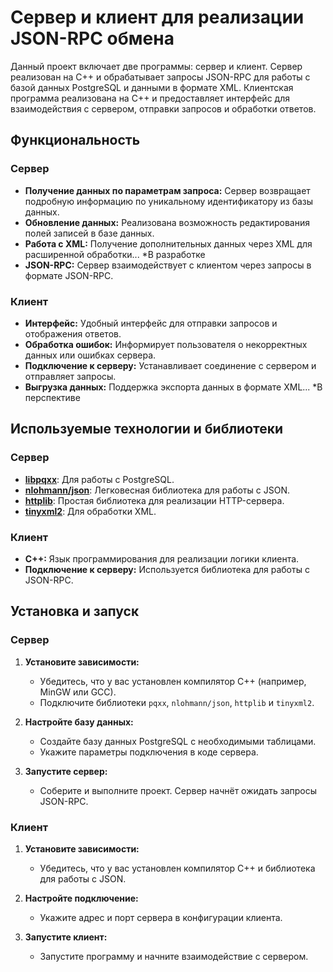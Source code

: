 # Сервер и клиент для реализации JSON-RPC обмена

Данный проект включает две программы: сервер и клиент. Сервер реализован на C++ и обрабатывает запросы JSON-RPC для работы с базой данных PostgreSQL и данными в формате XML. Клиентская программа реализована на С++ и предоставляет интерфейс для взаимодействия с сервером, отправки запросов и обработки ответов.

## Функциональность

### Сервер
- **Получение данных по параметрам запроса:** Сервер возвращает подробную информацию по уникальному идентификатору из базы данных.
- **Обновление данных:** Реализована возможность редактирования полей записей в базе данных. 
- **Работа с XML:** Получение дополнительных данных через XML для расширенной обработки... *В разработке
- **JSON-RPC:** Сервер взаимодействует с клиентом через запросы в формате JSON-RPC.

### Клиент
- **Интерфейс:** Удобный интерфейс для отправки запросов и отображения ответов.
- **Обработка ошибок:** Информирует пользователя о некорректных данных или ошибках сервера.
- **Подключение к серверу:** Устанавливает соединение с сервером и отправляет запросы.
- **Выгрузка данных:** Поддержка экспорта данных в формате XML... *В перспективе

## Используемые технологии и библиотеки

### Сервер
- [**libpqxx**](https://github.com/jtv/libpqxx): Для работы с PostgreSQL.
- [**nlohmann/json**](https://github.com/nlohmann/json): Легковесная библиотека для работы с JSON.
- [**httplib**](https://github.com/yhirose/cpp-httplib): Простая библиотека для реализации HTTP-сервера.
- [**tinyxml2**](https://github.com/leethomason/tinyxml2): Для обработки XML.

### Клиент
- **C++:** Язык программирования для реализации логики клиента.
- **Подключение к серверу:** Используется библиотека для работы с JSON-RPC.

## Установка и запуск

### Сервер
1. **Установите зависимости:**
   - Убедитесь, что у вас установлен компилятор C++ (например, MinGW или GCC).
   - Подключите библиотеки `pqxx`, `nlohmann/json`, `httplib` и `tinyxml2`.

2. **Настройте базу данных:**
   - Создайте базу данных PostgreSQL с необходимыми таблицами.
   - Укажите параметры подключения в коде сервера.

3. **Запустите сервер:**
   - Соберите и выполните проект. Сервер начнёт ожидать запросы JSON-RPC.

### Клиент
1. **Установите зависимости:**
   - Убедитесь, что у вас установлен компилятор C++ и библиотека для работы с JSON.

2. **Настройте подключение:**
   - Укажите адрес и порт сервера в конфигурации клиента.

3. **Запустите клиент:**
   - Запустите программу и начните взаимодействие с сервером.
